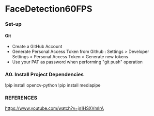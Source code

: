 # FaceDetection60FPS
### Set-up
#### Git
* Create a GitHub Account
* Generate Personal Access Token from Github : Settings > Developer Settings > Personal Access Token > Generate new tokens  
* Use your PAT as password when performing "git push" operation

### A0. Install Project Dependencies  
!pip install opencv-python
!pip install mediapipe


### REFERENCES 
https://www.youtube.com/watch?v=jn1HSXVmIrA  
